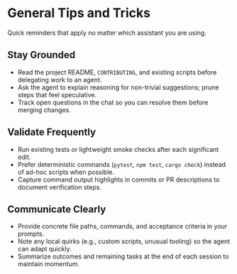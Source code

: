 # General Tips and Tricks

Quick reminders that apply no matter which assistant you are using.

## Stay Grounded
- Read the project README, `CONTRIBUTING`, and existing scripts before delegating work to an agent.
- Ask the agent to explain reasoning for non-trivial suggestions; prune steps that feel speculative.
- Track open questions in the chat so you can resolve them before merging changes.

## Validate Frequently
- Run existing tests or lightweight smoke checks after each significant edit.
- Prefer deterministic commands (`pytest`, `npm test`, `cargo check`) instead of ad-hoc scripts when possible.
- Capture command output highlights in commits or PR descriptions to document verification steps.

## Communicate Clearly
- Provide concrete file paths, commands, and acceptance criteria in your prompts.
- Note any local quirks (e.g., custom scripts, unusual tooling) so the agent can adapt quickly.
- Summarize outcomes and remaining tasks at the end of each session to maintain momentum.
